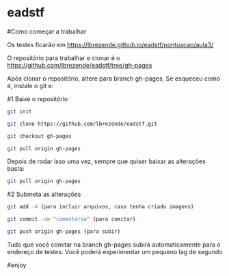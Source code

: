 # eadstf

#Como começar a trabalhar

Os testes ficarão em https://lbrezende.github.io/eadstf/pontuacao/aula3/

O repositório para trabalhar e clonar é o https://github.com/lbrezende/eadstf/tree/gh-pages

Após clonar o repositório, altere para branch gh-pages. Se esqueceu como é, instale o git e:

#1 Baixe o repositório

```bash
git init

git clone https://github.com/lbrezende/eadstf.git

git checkout gh-pages

git pull origin gh-pages
```

Depois de rodar isso uma vez, sempre que quiser baixar as alterações basta:

```bash
git pull origin gh-pages
```


#2 Submeta as alterações

```bash
git add -A (para incluir arquivos, caso tenha criado imagens)

git commit -am "comentario" (para comitar)

git push origin gh-pages (para subir)
```



Tudo que você comitar na branch gh-pages subirá automaticamente para o endereço de testes. Você poderá experimentar um pequeno lag de segundo

#enjoy